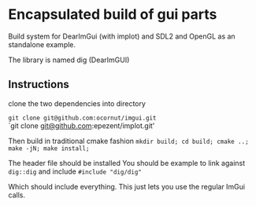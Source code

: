 # Encapsulated build of gui parts

Build system for DearImGui (with implot)
and SDL2 and OpenGL as an standalone example.

The library is named dig (DearImGUI)

## Instructions

clone the two dependencies into directory

`git clone git@github.com:ocornut/imgui.git`  
`git clone git@github.com:epezent/implot.git'

Then build in traditional cmake fashion
` mkdir build; cd build; cmake ..; `
` make -jN; make install; `

The header file should be installed 
You should be example to link against ` dig::dig `
and include 
` #include "dig/dig" `

Which should include everything.
This just lets you use the regular ImGui calls.


